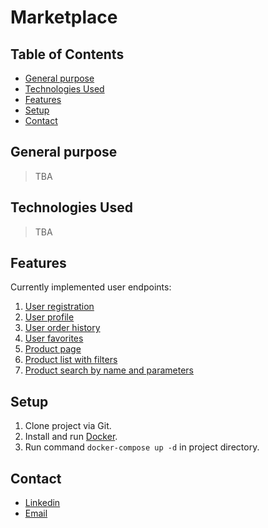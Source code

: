 # Marketplace
## Table of Contents
* [General purpose](#general-purpose)
* [Technologies Used](#technologies-used)
* [Features](#features)
* [Setup](#setup)
* [Contact](#contact)

## General purpose
>TBA


## Technologies Used
>TBA


## Features
Currently implemented user endpoints:
1. [User registration](http://localhost:8080/swagger-ui/index.html#/registration-controller/register)
2. [User profile](http://localhost:8080/swagger-ui/index.html#/user-controller/getProfile)
3. [User order history](http://localhost:8080/swagger-ui/index.html#/user-controller/getUserWithHistory)
4. [User favorites](http://localhost:8080/swagger-ui/index.html#/user-controller/getUserWithFavorites)
5. [Product page](http://localhost:8080/swagger-ui/index.html#/Products/getProduct)
6. [Product list with filters](http://localhost:8080/swagger-ui/index.html#/Products/getProducts)
7. [Product search by name and parameters](http://localhost:8080/swagger-ui/index.html#/Products/searchProducts)
## Setup
1. Clone project via Git.
2. Install and run [Docker](https://www.docker.com/).
3. Run command ```docker-compose up -d``` in project directory.

## Contact
- [Linkedin](https://www.linkedin.com/in/denys-filonenko-6a8632163/)
- [Email](mailto:filonenko.denys94@gmail.com)
